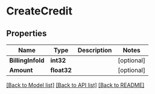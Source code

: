 # CreateCredit

## Properties

Name | Type | Description | Notes
------------ | ------------- | ------------- | -------------
**BillingInfoId** | **int32** |  | [optional] 
**Amount** | **float32** |  | [optional] 

[[Back to Model list]](../README.md#documentation-for-models) [[Back to API list]](../README.md#documentation-for-api-endpoints) [[Back to README]](../README.md)


